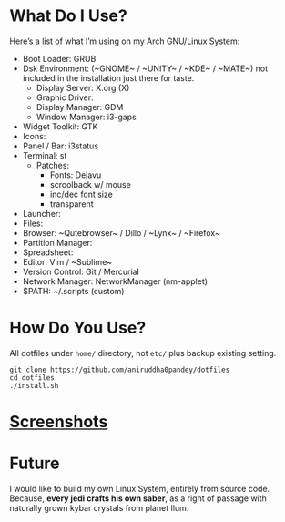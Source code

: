 # What Do I Use?
Here’s a list of what I’m using on my Arch GNU/Linux System:

- Boot Loader: GRUB
- Dsk Environment: (~GNOME~ / ~UNITY~ / ~KDE~ / ~MATE~) not included in the installation just there for taste.
  - Display Server: X.org (X)
  - Graphic Driver: 
  - Display Manager: GDM
  - Window Manager: i3-gaps
- Widget Toolkit: GTK 
- Icons: 
- Panel / Bar: i3status
- Terminal: st
  - Patches:
    - Fonts: Dejavu
    - scroolback w/ mouse
    - inc/dec font size
    - transparent
- Launcher: 
- Files: 
- Browser: ~Qutebrowser~ / Dillo / ~Lynx~ / ~Firefox~
- Partition Manager: 
- Spreadsheet: 
- Editor: Vim / ~Sublime~
- Version Control: Git / Mercurial
- Network Manager: NetworkManager (nm-applet)
- $PATH: ~/.scripts (custom)


# How Do You Use?
All dotfiles under `home/` directory, not `etc/` plus backup existing setting.
```shell
git clone https://github.com/aniruddha0pandey/dotfiles
cd dotfiles
./install.sh
```

# [Screenshots](https://www.reddit.com/r/unixporn/)

# Future
I would like to build my own Linux System, entirely from source code.
Because, **every jedi crafts his own saber**, as a right of passage with naturally grown kybar crystals from planet Ilum.
